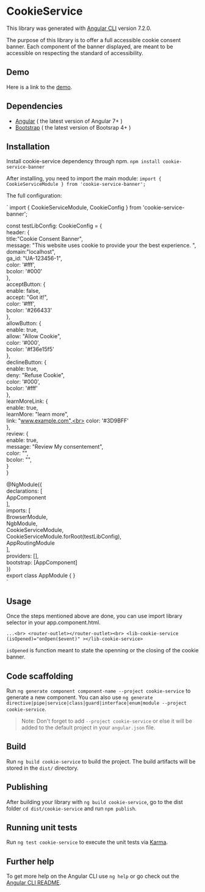 # CookieService

This library was generated with [Angular CLI](https://github.com/angular/angular-cli) version 7.2.0.

The purpose of this library is to offer a full accessible cookie consent banner.
Each component of the banner displayed, are meant to be accessible on respecting the standard of accessibility.

## Demo
Here is a link to the [demo](https://cookie-conset-banner.netlify.com/).

## Dependencies

* [Angular](https://angular.io/) ( the latest version of Angular 7+ )<br>
* [Bootstrap](https://getbootstrap.com/) ( the latest version of Bootsrap 4+ )

## Installation

Install cookie-service dependency through npm.
`npm install cookie-service-banner`

After installing, you need to import the main module:
`import { CookieServiceModule } from 'cookie-service-banner';`

The full configuration:

`
import { CookieServiceModule, CookieConfig } from 'cookie-service-banner';<br>

const testLibConfig: CookieConfig = {<br>
  header: {<br>
    title:"Cookie Consent Banner",<br>
    message: "This website uses cookie to provide your the best experience. ",<br>
    domain:"localhost",<br>
    ga_id: "UA-123456-1",<br>
    color: '#fff',<br>
    bcolor: '#000'<br>
  },<br>
  acceptButton: {<br>
    enable: false,<br>
    accept: "Got it!",<br>
    color: '#fff',<br>
    bcolor: '#266433'<br>
  },<br>
  allowButton: {<br>
    enable: true,<br>
    allow: "Allow Cookie",<br>
    color: '#000',<br>
    bcolor: '#f36e15f5'<br>
  },<br>
  declineButton: {<br>
    enable: true,<br>
    deny: "Refuse Cookie",<br>
    color: '#000',<br>
    bcolor: '#fff'<br>
  },<br>
  learnMoreLink: {<br>
    enable: true,<br>
    learnMore: "learn more",<br>
    link: "www.example.com",<br>
    color: '#3D9BFF'<br>
  },<br>
  review: {<br>
    enable: true,<br>
    message: "Review My consentement",<br>
    color: "",<br>
    bcolor: "",<br>
  }<br>
}<br>

@NgModule({<br>
  declarations: [<br>
    AppComponent<br>
  ],<br>
  imports: [<br>
    BrowserModule,<br>
    NgbModule,<br>
    CookieServiceModule,<br>
    CookieServiceModule.forRoot(testLibConfig),<br>
    AppRoutingModule<br>
  ],<br>
  providers: [],<br>
  bootstrap: [AppComponent]<br>
})<br>
export class AppModule { }<br>
`

## Usage

Once the steps mentioned above are done, you can use import library selector in your app.component.html.

`
...<br>
<router-outlet></router-outlet><br>
<lib-cookie-service (isOpened)="onOpen($event)" ></lib-cookie-service>
`

`isOpened` is function meant to state the openning or the closing of the cookie banner.

## Code scaffolding

Run `ng generate component component-name --project cookie-service` to generate a new component. You can also use `ng generate directive|pipe|service|class|guard|interface|enum|module --project cookie-service`.
> Note: Don't forget to add `--project cookie-service` or else it will be added to the default project in your `angular.json` file. 

## Build

Run `ng build cookie-service` to build the project. The build artifacts will be stored in the `dist/` directory.

## Publishing

After building your library with `ng build cookie-service`, go to the dist folder `cd dist/cookie-service` and run `npm publish`.

## Running unit tests

Run `ng test cookie-service` to execute the unit tests via [Karma](https://karma-runner.github.io).

## Further help

To get more help on the Angular CLI use `ng help` or go check out the [Angular CLI README](https://github.com/angular/angular-cli/blob/master/README.md).
